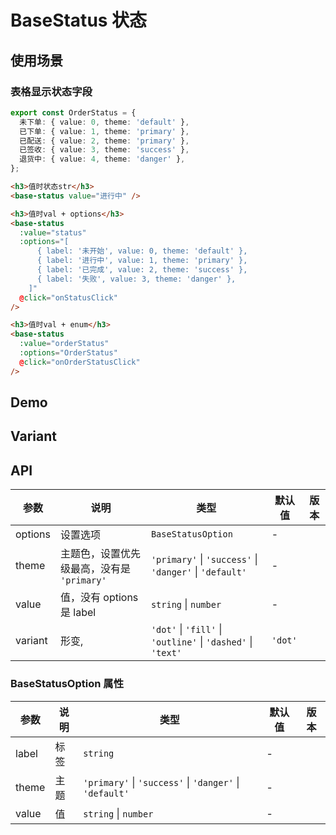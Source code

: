 # BaseStatus 状态

## 使用场景

### 表格显示状态字段

```ts
export const OrderStatus = {
  未下单: { value: 0, theme: 'default' },
  已下单: { value: 1, theme: 'primary' },
  已配送: { value: 2, theme: 'primary' },
  已签收: { value: 3, theme: 'success' },
  退货中: { value: 4, theme: 'danger' },
};
```

```html
<h3>值时状态str</h3>
<base-status value="进行中" />

<h3>值时val + options</h3>
<base-status
  :value="status"
  :options="[
      { label: '未开始', value: 0, theme: 'default' },
      { label: '进行中', value: 1, theme: 'primary' },
      { label: '已完成', value: 2, theme: 'success' },
      { label: '失败', value: 3, theme: 'danger' },
    ]"
  @click="onStatusClick"
/>

<h3>值时val + enum</h3>
<base-status
  :value="orderStatus"
  :options="OrderStatus"
  @click="onOrderStatusClick"
/>
```

## Demo

<preview path="./base-status-demo.vue" title="基本使用"></preview>

## Variant

<preview path="./base-status-variant.vue" title="variant"></preview>

## API

| 参数    | 说明                                       | 类型                                                         | 默认值  | 版本 |
| ------- | ------------------------------------------ | ------------------------------------------------------------ | ------- | ---- |
| options | 设置选项                                   | `BaseStatusOption`                                           | \-      |      |
| theme   | 主题色，设置优先级最高，没有是 `'primary'` | `'primary'` \| `'success'` \| `'danger'` \| `'default'`      | \-      |      |
| value   | 值，没有 options 是 label                  | `string` \| `number`                                         | \-      |      |
| variant | 形变,                                      | `'dot'` \| `'fill'` \| `'outline'` \| `'dashed'` \| `'text'` | `'dot'` |      |

### BaseStatusOption 属性

| 参数  | 说明 | 类型                                                    | 默认值 | 版本 |
| ----- | ---- | ------------------------------------------------------- | ------ | ---- |
| label | 标签 | `string`                                                | \-     |      |
| theme | 主题 | `'primary'` \| `'success'` \| `'danger'` \| `'default'` | \-     |      |
| value | 值   | `string` \| `number`                                    | \-     |      |
